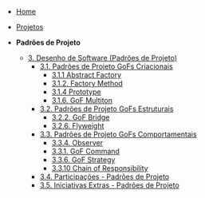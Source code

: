 <!-- docs/_sidebar.md -->

- [Home](README.md)
- [Projetos](Projeto/Projeto.md)

- **Padrões de Projeto**
  - [3. Desenho de Software (Padrões de Projeto)](PadroesDeProjeto/3.PadroesDeProjeto.md)
    - [3.1. Padrões de Projeto GoFs Criacionais](PadroesDeProjeto/Criacionais/3.1.GoFsCriacionais.md)
      - [3.1.1 Abstract Factory](PadroesDeProjeto/Criacionais/3.1.1.AbstractFactory.md)
      - [3.1.2. Factory Method](PadroesDeProjeto/Criacionais/FactoryMethod.md)
      - [3.1.4 Prototype](PadroesDeProjeto/Criacionais/3.1.4.Prototype.md)
      - [3.1.6. GoF Multiton](PadroesDeProjeto/Criacionais/3.1.6.Multiton.md)
    - [3.2. Padrões de Projeto GoFs Estruturais](PadroesDeProjeto/Estruturais/3.2.GoFsEstruturais.md)
      - [3.2.2. GoF Bridge](PadroesDeProjeto/Estruturais/3.2.2.Bridge.md)
      - [3.2.6. Flyweight](PadroesDeProjeto/Estruturais/3.2.6.Flyweight.md)
    - [3.3. Padrões de Projeto GoFs Comportamentais](PadroesDeProjeto/Comportamentais/3.3.GoFsComportamentais.md)
      - [3.3.4. Observer](PadroesDeProjeto/Comportamentais/Observer.md)
      - [3.3.1. GoF Command](PadroesDeProjeto/Comportamentais/3.3.1.Command.md)
      - [3.3.6. GoF Strategy](PadroesDeProjeto/Comportamentais/3.3.6.Strategy.md)
      - [3.3.10 Chain of Responsibility](PadroesDeProjeto/Comportamentais/3.3.10ChainOfResponsibility.md)
    - [3.4. Participações - Padrões de Projeto](PadroesDeProjeto/3.4.ParticipacoesPadroes.md)
    - [3.5. Iniciativas Extras - Padrões de Projeto](PadroesDeProjeto/3.5.IniciativasExtras.md)
      
